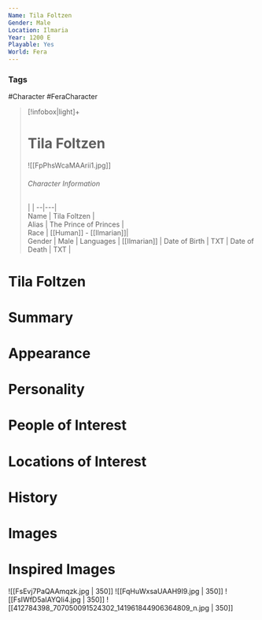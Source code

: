 ```yaml
---
Name: Tila Foltzen
Gender: Male
Location: Ilmaria
Year: 1200 E
Playable: Yes
World: Fera
---
```


### Tags
#Character #FeraCharacter 

> [!infobox|light]+  
> # Tila Foltzen  
> ![[FpPhsWcaMAArii1.jpg]]
> ###### Character Information
>  |   |
> --|---|  
> Name | Tila Foltzen |  
> Alias | The Prince of Princes |  
> Race | [[Human]] - [[Ilmarian]]|  
> Gender | Male |
> Languages | [[Ilmarian]] |
> Date of Birth | TXT |
> Date of Death | TXT |

# Tila Foltzen

# Summary

# Appearance

# Personality

# People of Interest

# Locations of Interest

# History

# Images

# Inspired Images
![[FsEvj7PaQAAmqzk.jpg | 350]]
![[FqHuWxsaUAAH9I9.jpg | 350]]
![[FsIWfD5aIAYQIi4.jpg | 350]]
![[412784398_707050091524302_141961844906364809_n.jpg | 350]]